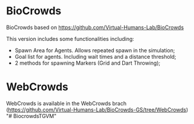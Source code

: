 # BioCrowds
 BioCrowds based on https://github.com/Virtual-Humans-Lab/BioCrowds

This version includes some functionalities including:
- Spawn Area for Agents. Allows repeated spawn in the simulation;
- Goal list for agents. Including wait times and a distance threshold;
- 2 methods for spawning Markers (Grid and Dart Throwing);


# WebCrowds
 WebCrowds is available in the WebCrowds brach (https://github.com/Virtual-Humans-Lab/BioCrowds-GS/tree/WebCrowds)
"# BiocrowdsTGVM" 
